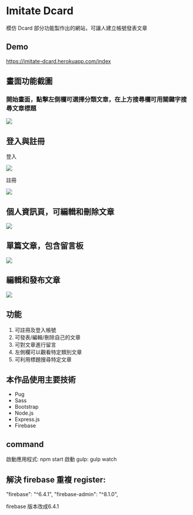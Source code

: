 # Imitate Dcard
模仿 Dcard 部分功能製作出的網站，可讓人建立帳號發表文章
## Demo
https://imitate-dcard.herokuapp.com/index

## 畫面功能截圖
### 開始畫面，點擊左側欄可選擇分類文章，在上方搜尋欄可用關鍵字搜尋文章標題
![](https://i.imgur.com/mN3bW9w.png)

## 登入與註冊
登入

![](https://i.imgur.com/bkAY8Gi.png)

註冊

![](https://i.imgur.com/mK8Rtkx.png)

## 個人資訊頁，可編輯和刪除文章
![](https://i.imgur.com/SPd4rcH.png)

## 單篇文章，包含留言板
![](https://i.imgur.com/BsaJmfD.png)

## 編輯和發布文章
![](https://i.imgur.com/vxvBR54.png)

## 功能
1. 可註冊及登入帳號
2. 可發表/編輯/刪除自己的文章
3. 可對文章進行留言
4. 左側欄可以觀看特定類別文章
5. 可利用標題搜尋特定文章

## 本作品使用主要技術
* Pug
* Sass
* Bootstrap
* Node.js
* Express.js
* Firebase

## command
啟動應用程式: npm start
啟動 gulp: gulp watch

## 解決 firebase 重複 register:
"firebase": "^6.4.1",
"firebase-admin": "^8.1.0",

firebase 版本改成6.4.1
